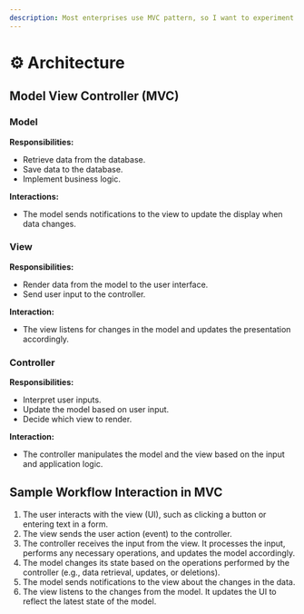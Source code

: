 ```yaml
---
description: Most enterprises use MVC pattern, so I want to experiment with it.
---
```


# ⚙️ Architecture

## Model View Controller (MVC)

### Model

**Responsibilities:**

* Retrieve data from the database.
* Save data to the database.
* Implement business logic.

**Interactions:**

* The model sends notifications to the view to update the display when data changes.

### View

**Responsibilities:**

* Render data from the model to the user interface.
* Send user input to the controller.

**Interaction:**

* The view listens for changes in the model and updates the presentation accordingly.

### Controller

**Responsibilities:**

* Interpret user inputs.
* Update the model based on user input.
* Decide which view to render.

**Interaction:**

* The controller manipulates the model and the view based on the input and application logic.

## Sample Workflow Interaction in MVC

1. The user interacts with the view (UI), such as clicking a button or entering text in a form.
2. The view sends the user action (event) to the controller.
3. The controller receives the input from the view. It processes the input, performs any necessary operations, and updates the model accordingly.
4. The model changes its state based on the operations performed by the controller (e.g., data retrieval, updates, or deletions).
5. The model sends notifications to the view about the changes in the data.
6. The view listens to the changes from the model. It updates the UI to reflect the latest state of the model.
